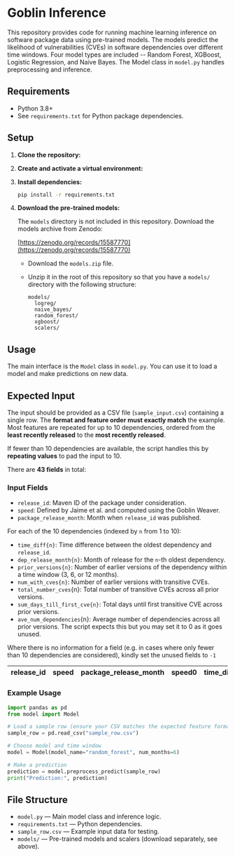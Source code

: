 # Goblin Inference

This repository provides code for running machine learning inference on software package data using pre-trained models. The models predict the likelihood of vulnerabilities (CVEs) in software dependencies over different time windows. Four model types are included -- Random Forest, XGBoost, Logistic Regression, and Naive Bayes. The Model class in `model.py` handles preprocessing and inference.

## Requirements

- Python 3.8+
- See `requirements.txt` for Python package dependencies.

## Setup

1. **Clone the repository:**
2. **Create and activate a virtual environment:**
3. **Install dependencies:**

   ```sh
   pip install -r requirements.txt
   ```
4. **Download the pre-trained models:**

   The `models` directory is not included in this repository. Download the models archive from Zenodo:

   [https://zenodo.org/records/15587770](https://zenodo.org/records/15587770)

   - Download the `models.zip` file.
   - Unzip it in the root of this repository so that you have a `models/` directory with the following structure:

     ```
     models/
       logreg/
       naive_bayes/
       random_forest/
       xgboost/
       scalers/
     ```

## Usage

The main interface is the `Model` class in `model.py`. You can use it to load a model and make predictions on new data.

## Expected Input

The input should be provided as a CSV file (`sample_input.csv`) containing a single row. The **format and feature order must exactly match** the example. Most features are repeated for up to 10 dependencies, ordered from the **least recently released** to the **most recently released**.

If fewer than 10 dependencies are available, the script handles this by **repeating values** to pad the input to 10.

There are **43 fields** in total:

### Input Fields

- `release_id`: Maven ID of the package under consideration.
- `speed`: Defined by Jaime et al. and computed using the Goblin Weaver.
- `package_release_month`: Month when `release_id` was published.

For each of the 10 dependencies (indexed by `n` from 1 to 10):

- `time_diff{n}`: Time difference between the oldest dependency and `release_id`.
- `dep_release_month{n}`: Month of release for the `n`-th oldest dependency.
- `prior_versions{n}`: Number of earlier versions of the dependency within a time window (3, 6, or 12 months).
- `num_with_cves{n}`: Number of earlier versions with transitive CVEs.
- `total_number_cves`{n}: Total number of transitive CVEs across all prior versions.
- `sum_days_till_first_cve{n}`: Total days until first transitive CVE across prior versions.
- `ave_num_dependencies`{n}: Average number of dependencies across all prior versions. The script expects this but you may set it to 0 as it goes unused.

Where there is no information for a field (e.g. in cases where only fewer than 10 dependencies are considered), kindly set the unused fields to `-1`

| release_id | speed | package_release_month | speed0 | time_diff0 | dep_release_month0 | prior_versions0 | num_with_cves0 | total_number_cves0 | sum_days_till_first_cve0 | ave_num_dependencies0 | speed1 | time_diff1 | dep_release_month1 | prior_versions1 | num_with_cves1 | total_number_cves1 | sum_days_till_first_cve1 | ave_num_dependencies1 | speed2 | time_diff2 | dep_release_month2 | prior_versions2 | num_with_cves2 | total_number_cves2 | sum_days_till_first_cve2 | ave_num_dependencies2 | speed3 | time_diff3 | dep_release_month3 | prior_versions3 | num_with_cves3 | total_number_cves3 | sum_days_till_first_cve3 | ave_num_dependencies3 | speed4 | time_diff4 | dep_release_month4 | prior_versions4 | num_with_cves4 | total_number_cves4 | sum_days_till_first_cve4 | ave_num_dependencies4 | speed5 | time_diff5 | dep_release_month5 | prior_versions5 | num_with_cves5 | total_number_cves5 | sum_days_till_first_cve5 | ave_num_dependencies5 | speed6 | time_diff6 | dep_release_month6 | prior_versions6 | num_with_cves6 | total_number_cves6 | sum_days_till_first_cve6 | ave_num_dependencies6 | speed7 | time_diff7 | dep_release_month7 | prior_versions7 | num_with_cves7 | total_number_cves7 | sum_days_till_first_cve7 | ave_num_dependencies7 | speed8 | time_diff8 | dep_release_month8 | prior_versions8 | num_with_cves8 | total_number_cves8 | sum_days_till_first_cve8 | ave_num_dependencies8 | speed9 | time_diff9 | dep_release_month9 | prior_versions9 | num_with_cves9 | total_number_cves9 | sum_days_till_first_cve9 | ave_num_dependencies9 | total_num_cves_in_period |
| ---------- | ----- | --------------------- | ------ | ---------- | ------------------ | --------------- | -------------- | ------------------ | ------------------------ | --------------------- | ------ | ---------- | ------------------ | --------------- | -------------- | ------------------ | ------------------------ | --------------------- | ------ | ---------- | ------------------ | --------------- | -------------- | ------------------ | ------------------------ | --------------------- | ------ | ---------- | ------------------ | --------------- | -------------- | ------------------ | ------------------------ | --------------------- | ------ | ---------- | ------------------ | --------------- | -------------- | ------------------ | ------------------------ | --------------------- | ------ | ---------- | ------------------ | --------------- | -------------- | ------------------ | ------------------------ | --------------------- | ------ | ---------- | ------------------ | --------------- | -------------- | ------------------ | ------------------------ | --------------------- | ------ | ---------- | ------------------ | --------------- | -------------- | ------------------ | ------------------------ | --------------------- | ------ | ---------- | ------------------ | --------------- | -------------- | ------------------ | ------------------------ | --------------------- | ------ | ---------- | ------------------ | --------------- | -------------- | ------------------ | ------------------------ | --------------------- | ------------------------ |

### Example Usage

```python
import pandas as pd
from model import Model

# Load a sample row (ensure your CSV matches the expected feature format)
sample_row = pd.read_csv("sample_row.csv")

# Choose model and time window
model = Model(model_name="random_forest", num_months=6)

# Make a prediction
prediction = model.preprocess_predict(sample_row)
print("Prediction:", prediction)
```

## File Structure

- `model.py` — Main model class and inference logic.
- `requirements.txt` — Python dependencies.
- `sample_row.csv` — Example input data for testing.
- `models/` — Pre-trained models and scalers (download separately, see above).
